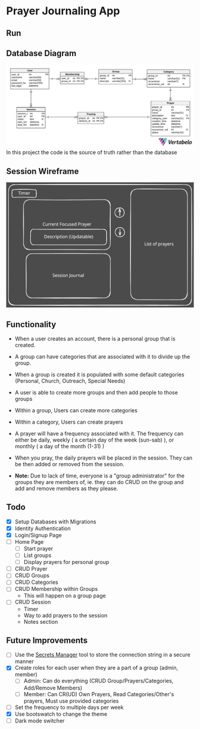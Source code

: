 # Prayer Journaling App
## Run
## Database Diagram
![Diagram](db-diagram.svg "Diagram for prayer journaling app")
In this project the code is the source of truth rather than the database
## Session Wireframe
![Wireframe](prayer-session.svg "Wireframe for the session view")
## Functionality
 - When a user creates an account, there is a personal group that is created.
 - A group can have categories that are associated with it to divide up the group.
 - When a group is created it is populated with some default categories (Personal, Church, Outreach, Special Needs)
 - A user is able to create more groups and then add people to those groups
 - Within a group, Users can create more categories
 - Within a category, Users can create prayers
 - A prayer will have a frequency associated with it. The frequency can either be daily, weekly ( a certain day of the week (sun-sab) ), or monthly ( a day of the month (1-31) )
 - When you pray, the daily prayers will be placed in the session. They can be then added or removed from the session.

 - **Note:** Due to lack of time, everyone is a "group administrator" for the groups they are members of, ie. they can do CRUD on the group and add and remove members as they please.
## Todo
 - [x] Setup Databases with Migrations
 - [x] Identity Authentication
 - [x] Login/Signup Page
 - [ ] Home Page
    - [ ] Start prayer
    - [ ] List groups
    - [ ] Display prayers for personal group
 - [ ] CRUD Prayer
 - [ ] CRUD Groups
 - [ ] CRUD Categories
 - [ ] CRUD Membership within Groups
    - This will happen on a group page
 - [ ] CRUD Session
    - Timer
    - Way to add prayers to the session
    - Notes section


## Future Improvements
 - [ ] Use the [Secrets Manager](https://learn.microsoft.com/en-us/aspnet/core/security/app-secrets?view=aspnetcore-9.0&tabs=linux) tool to store the connection string in a secure manner
 - [x] Create roles for each user when they are a part of a group (admin, member)
    - [ ] Admin: Can do everything (CRUD Group/Prayers/Categories, Add/Remove Members)
    - [ ] Member: Can CR(UD) Own Prayers, Read Categories/Other's prayers, Must use provided categories
 - [ ] Set the frequency to multiple days per week
 - [x] Use bootswatch to change the theme
 - [ ] Dark mode switcher
